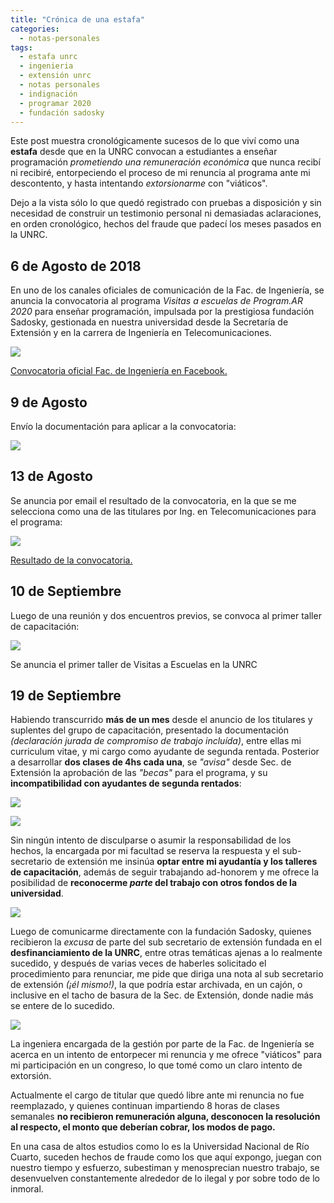 ```yaml
---
title: "Crónica de una estafa"
categories:
  - notas-personales
tags:
  - estafa unrc
  - ingenieria
  - extensión unrc
  - notas personales
  - indignación
  - programar 2020
  - fundación sadosky
---
```


Este post muestra cronológicamente sucesos de lo que viví como una **estafa** desde que en la UNRC convocan a estudiantes a enseñar programación *prometiendo una remuneración económica* que nunca recibí ni recibiré, entorpeciendo el proceso de mi renuncia al programa ante mi descontento, y hasta intentando *extorsionarme* con "viáticos".

Dejo a la vista sólo lo que quedó registrado con pruebas a disposición y sin necesidad de construir un testimonio personal ni demasiadas aclaraciones, en orden cronológico, hechos del fraude que padecí los meses pasados en la UNRC.

## 6 de Agosto de 2018

En uno de los canales oficiales de comunicación de la Fac. de Ingeniería, se anuncia la convocatoria al programa *Visitas a escuelas de Program.AR 2020* para enseñar programación, impulsada por la prestigiosa fundación Sadosky, gestionada en nuestra universidad desde la Secretaría de Extensión y en la carrera de Ingeniería en Telecomunicaciones.

![](/images/convocatoria_ingenieria_facebook.png)

[Convocatoria oficial Fac. de Ingeniería en Facebook.](https://www.facebook.com/telecomunicaciones.ing.unrc/photos/a.668674143276482/1431715000305722/?type=3&theater)

## 9 de Agosto

Envío la documentación para aplicar a la convocatoria:

![](/images/email_cv.png)

## 13 de Agosto

Se anuncia por email el resultado de la convocatoria, en la que se me selecciona como una de las titulares por Ing. en Telecomunicaciones para el programa:

![](/images/resultado_sadosky.png)

[Resultado de la convocatoria.](/files/2.resultado_convocatoria_email.pdf)

## 10 de Septiembre

Luego de una reunión y dos encuentros previos, se convoca al primer taller de capacitación:

![](/images/primer_taller.png)

Se anuncia el primer taller de Visitas a Escuelas en la UNRC

## 19 de Septiembre

Habiendo transcurrido **más de un mes** desde el anuncio de los titulares y suplentes del grupo de capacitación, presentado la documentación *(declaración jurada de compromiso de trabajo incluída)*, entre ellas mi curriculum vitae, y mi cargo como ayudante de segunda rentada. Posterior a desarrollar **dos clases de 4hs cada una**, se *"avisa"* desde Sec. de Extensión la aprobación de las *"becas"* para el programa, y su **incompatibilidad con ayudantes de segunda rentados**:

![](/images/email_incompatibilidad_ayudantia.png)

![](/images/email_respuesta_incompatibilidad_ayudantia.png)

Sin ningún intento de disculparse o asumir la responsabilidad de los hechos, la encargada por mi facultad se reserva la respuesta y el sub-secretario de extensión me insinúa **optar entre mi ayudantía y los talleres de capacitación**, además de seguir trabajando ad-honorem y me ofrece la posibilidad de **reconocerme *parte* del trabajo con otros fondos de la universidad**.

![](/images/email_extorsion.png)

Luego de comunicarme directamente con la fundación Sadosky, quienes recibieron la *excusa* de parte del sub secretario de extensión fundada en el **desfinanciamiento de la UNRC**, entre otras temáticas ajenas a lo realmente sucedido, y después de varias veces de haberles solicitado el procedimiento para renunciar, me pide que diriga una nota al sub secretario de extensión *(¡él mismo!)*, la que podría estar archivada, en un cajón, o inclusive en el tacho de basura de la Sec. de Extensión, donde nadie más se entere de lo sucedido.

![](/images/email_renuncia.png)

La ingeniera encargada de la gestión por parte de la Fac. de Ingeniería se acerca en un intento de entorpecer mi renuncia y me ofrece "viáticos" para mi participación en un congreso, lo que tomé como un claro intento de extorsión.

Actualmente el cargo de titular que quedó libre ante mi renuncia no fue reemplazado, y quienes continuan impartiendo 8 horas de clases semanales **no recibieron remuneración alguna, desconocen la resolución al respecto, el monto que deberían cobrar, los modos de pago.**

En una casa de altos estudios como lo es la Universidad Nacional de Río Cuarto, suceden hechos de fraude como los que aquí expongo, juegan con nuestro tiempo y esfuerzo, subestiman y menosprecian nuestro trabajo, se desenvuelven constantemente alrededor de lo ilegal y por sobre todo de lo inmoral.
